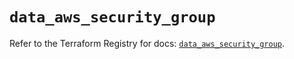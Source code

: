 # `data_aws_security_group`

Refer to the Terraform Registry for docs: [`data_aws_security_group`](https://registry.terraform.io/providers/hashicorp/aws/6.14.0/docs/data-sources/security_group).
